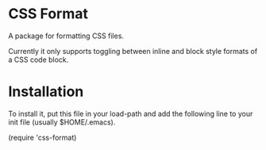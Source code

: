 # CSS Format

A package for formatting CSS files.

Currently it only supports toggling between inline and block style
formats of a CSS code block.

# Installation

To install it, put this file in your load-path and add the following
line to your init file (usually $HOME/.emacs).

(require 'css-format)

